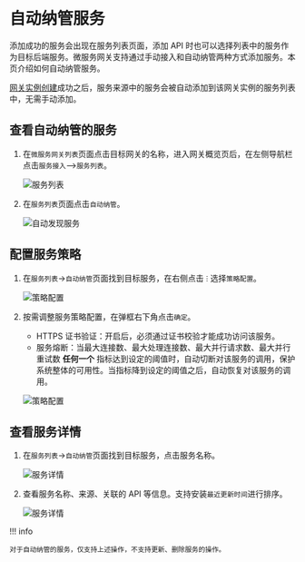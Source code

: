 # 自动纳管服务

添加成功的服务会出现在服务列表页面，添加 API 时也可以选择列表中的服务作为目标后端服务。微服务网关支持通过手动接入和自动纳管两种方式添加服务。本页介绍如何自动纳管服务。

[网关实例创建](../create-gateway.md)成功之后，服务来源<!--待补充链接-->中的服务会被自动添加到该网关实例的服务列表中，无需手动添加。

## 查看自动纳管的服务

1. 在`微服务网关列表`页面点击目标网关的名称，进入网关概览页后，在左侧导航栏点击`服务接入`-->`服务列表`。

    ![服务列表](https://docs.daocloud.io/daocloud-docs-images/docs/skoala/ms-gateway/service/imgs/service-list.png)

2. 在`服务列表`页面点击`自动纳管`。

    ![自动发现服务](https://docs.daocloud.io/daocloud-docs-images/docs/skoala/ms-gateway/service/imgs/auto.png)

## 配置服务策略

1. 在`服务列表`->`自动纳管`页面找到目标服务，在右侧点击 `ⵗ` 选择`策略配置`。

    ![策略配置](https://docs.daocloud.io/daocloud-docs-images/docs/skoala/ms-gateway/service/imgs/policy1.png)

2. 按需调整服务策略配置，在弹框右下角点击`确定`。

    - HTTPS 证书验证：开启后，必须通过证书校验才能成功访问该服务。
    - 服务熔断：当最大连接数、最大处理连接数、最大并行请求数、最大并行重试数 **任何一个** 指标达到设定的阈值时，自动切断对该服务的调用，保护系统整体的可用性。当指标降到设定的阈值之后，自动恢复对该服务的调用。

    ![策略配置](https://docs.daocloud.io/daocloud-docs-images/docs/skoala/ms-gateway/service/imgs/policy2.png)

## 查看服务详情

1. 在`服务列表`->`自动纳管`页面找到目标服务，点击服务名称。

    ![服务详情](https://docs.daocloud.io/daocloud-docs-images/docs/skoala/ms-gateway/service/imgs/service-details.png)

2. 查看服务名称、来源、关联的 API 等信息。支持安装`最近更新时间`进行排序。

    ![服务详情](https://docs.daocloud.io/daocloud-docs-images/docs/skoala/ms-gateway/service/imgs/service-details1.png)

!!! info

    对于自动纳管的服务，仅支持上述操作，不支持更新、删除服务的操作。
